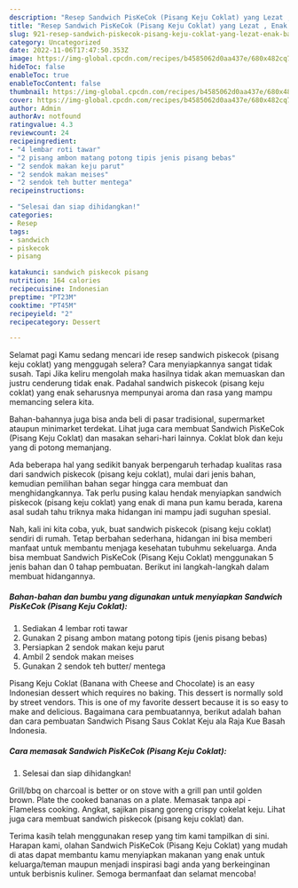 ```yaml
---
description: "Resep Sandwich PisKeCok (Pisang Keju Coklat) yang Lezat , Enak Banget"
title: "Resep Sandwich PisKeCok (Pisang Keju Coklat) yang Lezat , Enak Banget"
slug: 921-resep-sandwich-piskecok-pisang-keju-coklat-yang-lezat-enak-banget
category: Uncategorized
date: 2022-11-06T17:47:50.353Z
image: https://img-global.cpcdn.com/recipes/b4585062d0aa437e/680x482cq70/sandwich-piskecok-pisang-keju-coklat-foto-resep-utama.jpg
hideToc: false
enableToc: true
enableTocContent: false
thumbnail: https://img-global.cpcdn.com/recipes/b4585062d0aa437e/680x482cq70/sandwich-piskecok-pisang-keju-coklat-foto-resep-utama.jpg
cover: https://img-global.cpcdn.com/recipes/b4585062d0aa437e/680x482cq70/sandwich-piskecok-pisang-keju-coklat-foto-resep-utama.jpg
author: Admin
authorAv: notfound
ratingvalue: 4.3
reviewcount: 24
recipeingredient:
- "4 lembar roti tawar"
- "2 pisang ambon matang potong tipis jenis pisang bebas"
- "2 sendok makan keju parut"
- "2 sendok makan meises"
- "2 sendok teh butter mentega"
recipeinstructions:

- "Selesai dan siap dihidangkan!"
categories:
- Resep
tags:
- sandwich
- piskecok
- pisang

katakunci: sandwich piskecok pisang 
nutrition: 164 calories
recipecuisine: Indonesian
preptime: "PT23M"
cooktime: "PT45M"
recipeyield: "2"
recipecategory: Dessert

---
```



Selamat pagi Kamu sedang mencari ide resep sandwich piskecok (pisang keju coklat) yang menggugah selera? Cara menyiapkannya sangat tidak susah. Tapi Jika keliru mengolah maka hasilnya tidak akan memuaskan dan justru cenderung tidak enak. Padahal sandwich piskecok (pisang keju coklat) yang enak seharusnya mempunyai aroma dan rasa yang mampu memancing selera kita.


Bahan-bahannya juga bisa anda beli di pasar tradisional, supermarket ataupun minimarket terdekat. Lihat juga cara membuat Sandwich PisKeCok (Pisang Keju Coklat) dan masakan sehari-hari lainnya. Coklat blok dan keju yang di potong memanjang.

Ada beberapa hal yang sedikit banyak berpengaruh terhadap kualitas rasa dari sandwich piskecok (pisang keju coklat), mulai dari jenis bahan, kemudian pemilihan bahan segar hingga cara membuat dan menghidangkannya. Tak perlu pusing kalau hendak menyiapkan sandwich piskecok (pisang keju coklat) yang enak di mana pun kamu berada, karena asal sudah tahu triknya maka hidangan ini mampu jadi suguhan spesial.


Nah, kali ini kita coba, yuk, buat sandwich piskecok (pisang keju coklat) sendiri di rumah. Tetap berbahan sederhana, hidangan ini bisa memberi manfaat untuk membantu menjaga kesehatan tubuhmu sekeluarga. Anda bisa membuat Sandwich PisKeCok (Pisang Keju Coklat) menggunakan 5 jenis bahan dan 0 tahap pembuatan. Berikut ini langkah-langkah dalam membuat hidangannya.

<!--inarticleads1-->

##### Bahan-bahan dan bumbu yang digunakan untuk menyiapkan Sandwich PisKeCok (Pisang Keju Coklat):

1. Sediakan 4 lembar roti tawar
1. Gunakan 2 pisang ambon matang potong tipis (jenis pisang bebas)
1. Persiapkan 2 sendok makan keju parut
1. Ambil 2 sendok makan meises
1. Gunakan 2 sendok teh butter/ mentega


Pisang Keju Coklat (Banana with Cheese and Chocolate) is an easy Indonesian dessert which requires no baking. This dessert is normally sold by street vendors. This is one of my favorite dessert because it is so easy to make and delicious. Bagaimana cara pembuatannya, berikut adalah bahan dan cara pembuatan Sandwich Pisang Saus Coklat Keju ala Raja Kue Basah Indonesia. 

<!--inarticleads2-->

##### Cara memasak Sandwich PisKeCok (Pisang Keju Coklat):


1. Selesai dan siap dihidangkan!

Grill/bbq on charcoal is better or on stove with a grill pan until golden brown. Plate the cooked bananas on a plate. Memasak tanpa api - Flameless cooking. Angkat, sajikan pisang goreng crispy cokelat keju. Lihat juga cara membuat sandwich piskecok (pisang keju coklat) dan. 

Terima kasih telah menggunakan resep yang tim kami tampilkan di sini. Harapan kami, olahan Sandwich PisKeCok (Pisang Keju Coklat) yang mudah di atas dapat membantu kamu menyiapkan makanan yang enak untuk keluarga/teman maupun menjadi inspirasi bagi anda yang berkeinginan untuk berbisnis kuliner. Semoga bermanfaat dan selamat mencoba!

